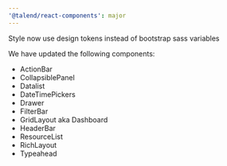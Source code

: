 ```yaml
---
'@talend/react-components': major
---
```


Style now use design tokens instead of bootstrap sass variables

We have updated the following components:

* ActionBar
* CollapsiblePanel
* Datalist
* DateTimePickers
* Drawer
* FilterBar
* GridLayout aka Dashboard
* HeaderBar
* ResourceList
* RichLayout
* Typeahead